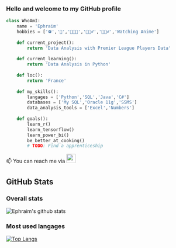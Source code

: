 ### Hello and welcome to my GitHub profile

``` python
class WhoAmI:
	name = 'Ephraim'
	hobbies = ['⚽','🏀','👨🏾‍🍳','🏃🏾‍♂️','🏋🏾‍♂️','Watching Anime']
  
	def current_project():
		return 'Data Analysis with Premier League Players Data'
	
	def current_learning():
		return 'Data Analysis in Python'
    
	def loc():
		return 'France'
		
	def my_skills():
		langages = ['Python','SQL','Java','C#']
		databases = ['My SQL','Oracle 11g','SSMS']
		data_analysis_tools = ['Excel','Numbers']
	
	def goals():
		learn_r()
		learn_tensorflow()
		learn_power_bi()
		be_better_at_cooking()
		# TODO: Find a apprenticeship 
```

📫 You can reach me via <a href="https://www.linkedin.com/in/ephraïm-amezian-249bb61a4"><img src="https://img.shields.io/badge/linkedin-%230077B5.svg?&style=for-the-badge&logo=linkedin&logoColor=white" height=25></a>

## GitHub Stats

### Overall stats

![Ephraim's github stats](https://github-readme-stats.vercel.app/api?username=ephraim-amz&show_icons=true&layout=compact)

### Most used langages

[![Top Langs](https://github-readme-stats.vercel.app/api/top-langs/?username=ephraim-amz)](https://github.com/ephraim-amz/github-readme-stats)

<!--START_SECTION:waka-->
<!--END_SECTION:waka-->
